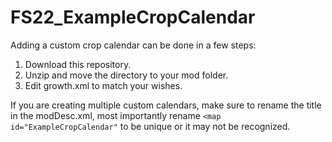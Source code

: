 # FS22_ExampleCropCalendar

Adding a custom crop calendar can be done in a few steps:
1. Download this repository.
2. Unzip and move the directory to your mod folder.
3. Edit growth.xml to match your wishes.

If you are creating multiple custom calendars, make sure to rename the title in the modDesc.xml, most importantly rename `<map id="ExampleCropCalendar"` to be unique or it may not be recognized.
